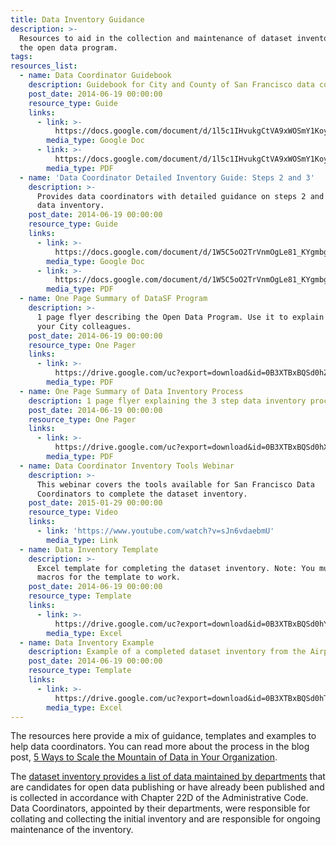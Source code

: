 ```yaml
---
title: Data Inventory Guidance
description: >-
  Resources to aid in the collection and maintenance of dataset inventories for
  the open data program.
tags:
resources_list:
  - name: Data Coordinator Guidebook
    description: Guidebook for City and County of San Francisco data coordinators.
    post_date: 2014-06-19 00:00:00
    resource_type: Guide
    links:
      - link: >-
          https://docs.google.com/document/d/1l5c1IHvukgCtVA9xWOSmY1Koy9fNXPps2UF6HY2OSeM/edit?usp=sharing
        media_type: Google Doc
      - link: >-
          https://docs.google.com/document/d/1l5c1IHvukgCtVA9xWOSmY1Koy9fNXPps2UF6HY2OSeM/export?format=pdf
        media_type: PDF
  - name: 'Data Coordinator Detailed Inventory Guide: Steps 2 and 3'
    description: >-
      Provides data coordinators with detailed guidance on steps 2 and 3 of the
      data inventory.
    post_date: 2014-06-19 00:00:00
    resource_type: Guide
    links:
      - link: >-
          https://docs.google.com/document/d/1W5C5oO2TrVnmOgLe81_KYgmbghj6hDs9-4SC-ygMDV4/edit
        media_type: Google Doc
      - link: >-
          https://docs.google.com/document/d/1W5C5oO2TrVnmOgLe81_KYgmbghj6hDs9-4SC-ygMDV4/export?format=pdf
        media_type: PDF
  - name: One Page Summary of DataSF Program
    description: >-
      1 page flyer describing the Open Data Program. Use it to explain DataSF to
      your City colleagues.
    post_date: 2014-06-19 00:00:00
    resource_type: One Pager
    links:
      - link: >-
          https://drive.google.com/uc?export=download&id=0B3XTBxBQSd0hZFBMVDFIZy1fMEk
        media_type: PDF
  - name: One Page Summary of Data Inventory Process
    description: 1 page flyer explaining the 3 step data inventory process.
    post_date: 2014-06-19 00:00:00
    resource_type: One Pager
    links:
      - link: >-
          https://drive.google.com/uc?export=download&id=0B3XTBxBQSd0hX0MzWnRodTVVNG8
        media_type: PDF
  - name: Data Coordinator Inventory Tools Webinar
    description: >-
      This webinar covers the tools available for San Francisco Data
      Coordinators to complete the dataset inventory.
    post_date: 2015-01-29 00:00:00
    resource_type: Video
    links:
      - link: 'https://www.youtube.com/watch?v=sJn6vdaebmU'
        media_type: Link
  - name: Data Inventory Template
    description: >-
      Excel template for completing the dataset inventory. Note: You must enable
      macros for the template to work.
    post_date: 2014-06-19 00:00:00
    resource_type: Template
    links:
      - link: >-
          https://drive.google.com/uc?export=download&id=0B3XTBxBQSd0hYzJTTUY1TzMwcjA
        media_type: Excel
  - name: Data Inventory Example
    description: Example of a completed dataset inventory from the Airport.
    post_date: 2014-06-19 00:00:00
    resource_type: Template
    links:
      - link: >-
          https://drive.google.com/uc?export=download&id=0B3XTBxBQSd0hTE9WSml4eEpIcW8
        media_type: Excel
---
```



The resources here provide a mix of guidance, templates and examples to help data coordinators. You can read more about the process in the blog post, [5 Ways to Scale the Mountain of Data in Your Organization](/blog/5-ways-to-scale-mountain-of-data/).

The [dataset inventory provides a list of data maintained by departments](https://data.sfgov.org/City-Management-and-Ethics/Dataset-Inventory/y8fp-fbf5) that are candidates for open data publishing or have already been published and is collected in accordance with Chapter 22D of the Administrative Code. Data Coordinators, appointed by their departments, were responsible for collating and collecting the initial inventory and are responsible for ongoing maintenance of the inventory.